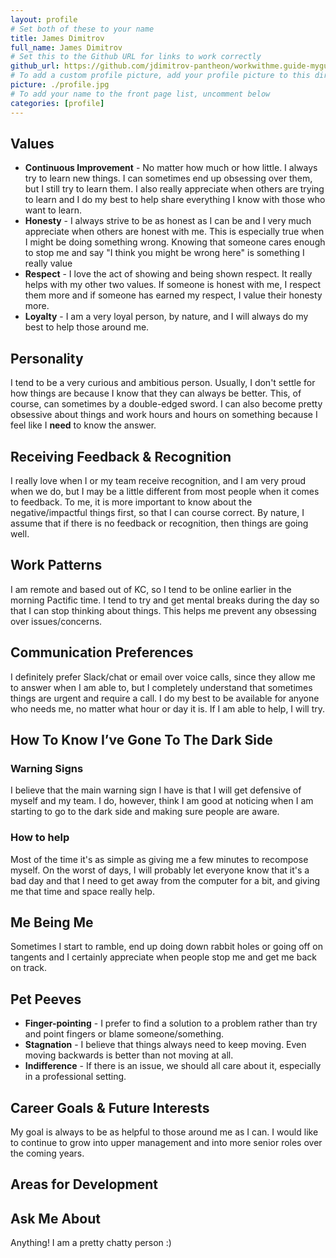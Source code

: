 ```yaml
---
layout: profile
# Set both of these to your name
title: James Dimitrov
full_name: James Dimitrov
# Set this to the Github URL for links to work correctly
github_url: https://github.com/jdimitrov-pantheon/workwithme.guide-myguide/
# To add a custom profile picture, add your profile picture to this directory, update, and uncomment the relative link below.
picture: ./profile.jpg
# To add your name to the front page list, uncomment below
categories: [profile]
---
```


## Values

* **Continuous Improvement** - No matter how much or how little. I always try to learn new things. I can sometimes end up obsessing over them, but I still try to learn them. I also really appreciate when others are trying to learn and I do my best to help share everything I know with those who want to learn.
* **Honesty** - I always strive to be as honest as I can be and I very much appreciate when others are honest with me. This is especially true when I might be doing something wrong. Knowing that someone cares enough to stop me and say "I think you might be wrong here" is something I really value
* **Respect** - I love the act of showing and being shown respect. It really helps with my other two values. If someone is honest with me, I respect them more and if someone has earned my respect, I value their honesty more. 
* **Loyalty** - I am a very loyal person, by nature, and I will always do my best to help those around me.  


## Personality

I tend to be a very curious and ambitious person. Usually, I don't settle for how things are because I know that they can always be better. This, of course, can sometimes by a double-edged sword. I can also become pretty obsessive about things and work hours and hours on something because I feel like I **need** to know the answer. 

## Receiving Feedback & Recognition

I really love when I or my team receive recognition, and I am very proud when we do, but I may be a little different from most people when it comes to feedback. To me, it is more important to know about the negative/impactful things first, so that I can course correct. By nature, I assume that if there is no feedback or recognition, then things are going well.

## Work Patterns

I am remote and based out of KC, so I tend to be online earlier in the morning Pactific time. I tend to try and get mental breaks during the day so that I can stop thinking about things. This helps me prevent any obsessing over issues/concerns. 


## Communication Preferences

I definitely prefer Slack/chat or email over voice calls, since they allow me to answer when I am able to, but I completely understand that sometimes things are urgent and require a call. I do my best to be available for anyone who needs me, no matter what hour or day it is. If I am able to help, I will try.

## How To Know I’ve Gone To The Dark Side

### Warning Signs

I believe that the main warning sign I have is that I will get defensive of myself and my team. I do, however, think I am good at noticing when I am starting to go to the dark side and making sure people are aware.

### How to help

Most of the time it's as simple as giving me a few minutes to recompose myself. On the worst of days, I will probably let everyone know that it's a bad day and that I need to get away from the computer for a bit, and giving me that time and space really help. 

## Me Being Me

Sometimes I start to ramble, end up doing down rabbit holes or going off on tangents and I certainly appreciate when people stop me and get me back on track.

## Pet Peeves

* **Finger-pointing** - I prefer to find a solution to a problem rather than try and point fingers or blame someone/something.
* **Stagnation** - I believe that things always need to keep moving. Even moving backwards is better than not moving at all.
* **Indifference** - If there is an issue, we should all care about it, especially in a professional setting.

## Career Goals & Future Interests

My goal is always to be as helpful to those around me as I can. I would like to continue to grow into upper management and into more senior roles over the coming years.

## Areas for Development



## Ask Me About

Anything! I am a pretty chatty person :)
